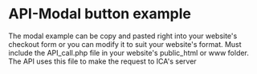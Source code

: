 # API-Modal button example
The modal example can be copy and pasted right into your website's checkout form or you can modify it to suit your website's format.
Must include the API_call.php file in your website's public_html or www folder. 
The API uses this file to make the request to ICA's server

